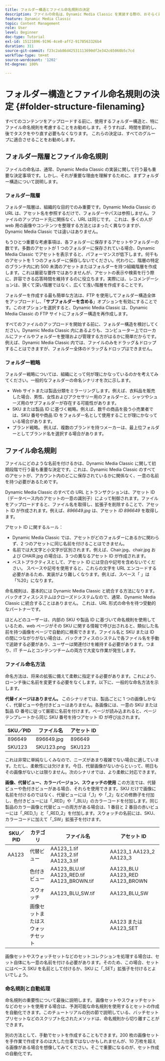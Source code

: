```yaml
---
title: フォルダー構造とファイル命名規則の決定
description: ファイルの命名は、Dynamic Media Classic を実装する際の、おそらく最も重要な決定事項です。フォルダー構造も同様に重要です。フォルダー構造とファイル名を決定することがなぜ非常に重要であり、どのようなアプローチが可能なのかを説明します。
feature: Dynamic Media Classic
topic: Content Management
role: User
level: Beginner
doc-type: Tutorial
exl-id: 15121896-9196-4ce0-aff2-9178563326b4
duration: 311
source-git-commit: f23c2ab86d42531113690df2e342c65060b5c7cd
workflow-type: tm+mt
source-wordcount: '1202'
ht-degree: 100%

---
```


# フォルダー構造とファイル命名規則の決定 {#folder-structure-filenaming}

すべてのコンテンツをアップロードする前に、使用するフォルダー構造と、特にファイル命名規則を考慮することをお勧めします。そうすれば、時間を節約し、後でタスクをやり直す必要もなくなります。 これらの決定は、すべてのグループに適合させることをお勧めします。

## フォルダー階層とファイル命名規則

ファイルの命名は、通常、Dynamic Media Classic の実装に関して行う最も重要な決定事項です。しかし、それが重要な理由を理解するために、まずフォルダー構造について説明します。

### フォルダー階層

フォルダー階層は、組織的な目的でのみ重要です。Dynamic Media Classic の URL は、アセット名を参照するだけで、フォルダーやパスは参照しません。ファイルのアップロード先に関係なく、URL は同じです。 これは、多くの人が web 用の画像やコンテンツを整理する方法とはまったく異なりますが、Dynamic Media Classic では違いはありません。

もうひとつ重要な考慮事項は、各フォルダーに保存するアセットやフォルダーの数です。多数のアセットが 1 つのフォルダーに保存されている場合、Dynamic Media Classic でアセットを表示すると、パフォーマンスが低下します。何千ものアセットを 1 つのフォルダーに保存しないでください。代わりに、階層の特定のブランチ内に約 500 未満のアセットまたはフォルダーを持つ組織階層を作成します。これは厳密な要件ではありませんが、アセットの表示や検索を行う際に、許容できる応答時間を維持するのに役立ちます。実際には、レコメンデーションは、狭くて深い階層ではなく、広くて浅い階層を作成することです。

フォルダーを作成する最も簡単な方法は、FTP を使用してフォルダー構造全体をアップロードし、「**サブフォルダーを含める**」オプションを有効にすることです。このオプションを選択すると、Dynamic Media Classic は、Dynamic Media Classic の FTP サイトにフォルダー構造を再作成します。

すべてのファイルのアップロードを開始する前に、フォルダー構造を検討してください。Dynamic Media Classic 内にあるよりも、コンピューター上でローカルにファイルやフォルダーを整理および管理する方がはるかに簡単だからです。例えば、Dynamic Media Classic 内では、ファイルのみをドラッグ＆ドロップすることはできますが、フォルダー全体のドラッグ＆ドロップはできません。

### フォルダー戦略

フォルダー戦略については、組織にとって何が理にかなっているのかを考えてみてください。一般的なフォルダーの命名シナリオを次に示します。

- Web サイトまたは製品分類をミラーリングします。例えば、衣料品を販売した場合、男性、女性およびアクセサリー用のフォルダーと、シャツやシューズ用のサブフォルダーが存在する可能性があります。
- SKU または製品 ID に基づく戦略。例えば、数千の商品を扱う小売業者では、SKU 番号や商品 ID をフォルダー名として使用することが理にかなっている場合があります。
- ブランド戦略。 例えば、複数のブランドを持つメーカーは、最上位フォルダーとしてブランド名を選択する場合があります。

## ファイル命名規則

ファイルにどのような名前を付けるかは、Dynamic Media Classic に関して初期段階で行う最も重要な決定です。これは、Dynamic Media Classic のすべてのアセットが、アカウント内のどこに保存されているかに関係なく、一意の名前を持つ必要があるためです。

Dynamic Media Classic のすべての URL とトランザクションは、アセット ID（データベース内のアセットの一意の識別子）によって制御されます。ファイルをアップロードすると、ファイル名を取得し、拡張子を削除することで、アセット ID が作成されます。例えば、_896649.jpg_ は、アセット _ID 896649_ を取得します。

アセット ID に関するルール：

- Dynamic Media Classic では、アセットがどのフォルダーにあるかに関わらず、2 つのアセットに同じ名前を付けることはできません。
- 名前では大文字と小文字が区別されます。例えば、Chair.jpg、chair.jpg および CHAIR.jpg の場合は、3 つの異なるアセット ID が作成されます。
- ベストプラクティスとして、アセット ID には空白や記号を含めないでください。 スペースや記号を使用すると、これらの文字を URL エンコードする必要があるため、実装がより難しくなります。例えば、スペース「 」は「%20」になります。

命名規則は、基本的には Dynamic Media Classic と統合する方法になります。バックオフィスシステムはクローズドシステムなので、通常、Dynamic Media Classic に統合することはありません。 これは、URL 形式の命令を待つ受動的なパートナーです。

ほとんどのユーザーは、内部の SKU や製品 ID に基づいて命名規則を使用しているため、web ページがその SKU に関する情報で呼び出されると、類似した名前を持つ画像をページで自動的に検索できます。ファイル名と SKU または ID の間につながりがない場合は、バックオフィスのシステムで各ファイル名を手動で追跡する必要があり、ユーザーは関連付けを維持する必要があります。つまり、IT チームとコンテンツチームの両方で大変な作業が発生します。

### ファイル命名方法

命名方法は、将来の拡張に備えて柔軟に指定する必要があります。これにより、ローンチ後に名前を変更する必要をなくします。以下に、一般的な命名方法を示します。

**代替イメージはありません。** このシナリオでは、製品ごとに 1 つの画像しかなく、代替ビューや色付きビューはありません。各画像には、一意の SKU または製品 ID 番号に従って厳密に名前を付けます。ページが読み込まれると、ページテンプレートから同じ SKU 番号を持つアセット ID が呼び出されます。

| SKU／PID | ファイル名 | アセット ID |
| ------- | ---------- | -------- |
| 896649 | 896649.jpg | 896649 |
| SKU123 | SKU123.png | SKU123 |

これは非常に単純なしくみなので、ニーズがあまり複雑でない場合に適しています。ただし、柔軟性には欠けます。今日、代替画像がないからといって、明日もその画像がないとは限りません。次のシナリオでは、より柔軟に対応できます。

**画像、代替ビュー、カラーバージョン、スウォッチの使用** この方法では、代替ビューや色付きビューがある場合、それらを使用できます。SKU だけで画像に名前を付けるのではなく、代替ビューには「_1」や「_2」などの修飾子を付加し、色付きビューには「_RED」や「_BLU」のカラーコードを付加します。同じ製品のカラー画像と代替ビューの両方がある場合は、1 番目と 2 番目の赤いビューには「_RED_1」と「_RED_2」を付加します。スウォッチの名前には、SKU、カラーコードに加えて「_SW」拡張子を付けます。

| SKU／PID | カテゴリ | ファイル名 | アセット ID |
| ------- | ----------------------- | ------------------------------------------- | ------------------------------- |
| AA123 | 代替ビュー | AA123_1.tif AA123_2.tif AA123_3.tif | AA123_1 AA123_2 AA123_3 |
|         | 色付きビュー | AA123_BLU.tif AA123_RED.tif AA123_BROWN.tif | AA123_BLU AA123_RED AA123_BROWN |
|         | スウォッチ | AA123_BLU_SW.tif | AA123_BLU_SW |
|         | 画像セットまたはスウォッチセット |                                             | AA123 または AA123_SET | -- |

画像セットやスウォッチセットなどのセットコレクションを処理する場合は、セット自体にも一意の名前を付ける必要があります。そのため、この場合、セットにはベース SKU を名前として付けるか、SKU に「_SET」拡張子を付けるとよいでしょう。

### 命名規則と自動処理

命名規則の重要性について最後に説明します。 画像セットやスウォッチセットなどのセットを使用する場合は、予測可能な命名規則を使用するとセットの作成を自動化できます。このチュートリアルの別の節で説明している、バッチセットプリセットなどのスクリプト化されたメソッドは、命名規則から切り離すことができます。

別の方法として、手動でセットを作成することもできます。200 枚の画像セットを手作業で作成するのは大した仕事ではないかもしれませんが、10 万枚を超える画像がある場合を想像してみてください。そこで重要になるのが、セット作成の自動化です。
